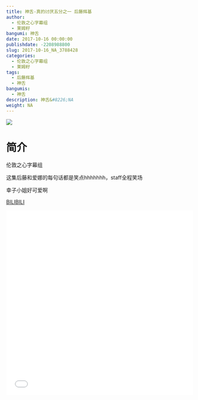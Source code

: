 ```yaml
---
title: 神舌-真的讨厌五分之一 后藤辉基
author: 
  - 伦敦之心字幕组
  - 莱姆籽
bangumi: 神舌
date: 2017-10-16 00:00:00
publishdate: -2208988800
slug: 2017-10-16_NA_3788428
categories: 
  - 伦敦之心字幕组
  - 莱姆籽
tags: 
  - 后藤辉基
  - 神舌
bangumis: 
  - 神舌
description: 神舌&#8226;NA
weight: NA
---
```


![](https://i.imgur.com/fpjSP6N.jpg)

# 简介  
伦敦之心字幕组 


这集后藤和爱娜的每句话都是笑点hhhhhhh，staff全程笑场


幸子小姐好可爱啊

  [BILIBILI](https://www.bilibili.com/video/av3788428/)


<div class="vcontainer">  <iframe class='video' src="//www.bilibili.com/blackboard/player.html?cid=6079593&aid=3788428" width="100%" height="500" frameborder="0" allowfullscreen="allowfullscreen"></iframe></div>
